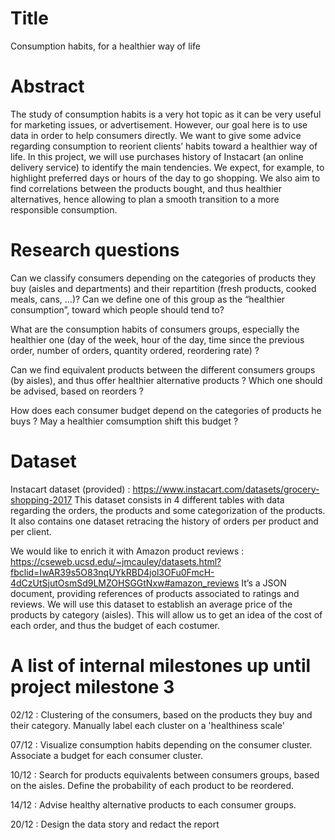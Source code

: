 # Title

Consumption habits, for a healthier way of life

# Abstract

The study of consumption habits is a very hot topic as it can be very useful for marketing issues, or advertisement. However, our goal here is to use data in order to help consumers directly. We want to give some advice regarding consumption to reorient clients’ habits toward a healthier way of life. In this project, we will use purchases history of Instacart (an online delivery service) to identify the main tendencies. We expect, for example, to highlight preferred days or hours of the day to go shopping. We also aim to find correlations between the products bought, and thus healthier alternatives, hence allowing to plan a smooth transition to a more responsible consumption.

# Research questions

Can we classify consumers depending on the categories of products they buy (aisles and departments) and their repartition (fresh products, cooked meals, cans, …)?
Can we define one of this group as the  “healthier consumption”, toward which people should tend to?

What are the consumption habits of consumers groups, especially the healthier one (day of the week, hour of the day, time since the previous order, number of orders, quantity ordered, reordering rate) ?

Can we find equivalent products between the different consumers groups (by aisles), and thus offer healthier alternative products ? Which one should be advised, based on reorders ?

How does each consumer budget depend on the categories of products he buys ? May a healthier comsumption shift this budget ?


# Dataset

Instacart dataset (provided) : https://www.instacart.com/datasets/grocery-shopping-2017
This dataset consists in 4 different tables with data regarding the orders, the products and some categorization of the products. It also contains one dataset retracing the history of orders per product and per client. 

We would like to enrich it with Amazon product reviews : https://cseweb.ucsd.edu/~jmcauley/datasets.html?fbclid=IwAR39s5O83nqUYkRBD4jol3OFu0FmcH-4dCzUtSjutOsmSd9LMZOHSGGtNxw#amazon_reviews
It’s a JSON document, providing references of products associated to ratings and reviews. We will use this dataset to establish an average price of the products by category (aisles). This will allow us to get an idea of the cost of each order, and thus the budget of each costumer.


# A list of internal milestones up until project milestone 3

02/12 : Clustering of the consumers, based on the products they buy and their category. Manually label each cluster on a 'healthiness scale'

07/12 : Visualize consumption habits depending on the consumer cluster.
Associate a budget for each consumer cluster.

10/12 : Search for products equivalents between consumers groups, based on the aisles.
Define the probability of each product to be reordered.

14/12 : Advise healthy alternative products to each consumer groups. 
		
20/12 : Design the data story and redact the report
